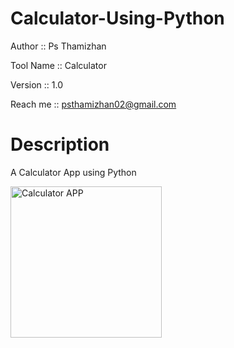 # Calculator-Using-Python

Author :: Ps Thamizhan

Tool Name :: Calculator

Version :: 1.0

Reach me :: psthamizhan02@gmail.com

# Description

A Calculator App using Python


<img width="242" alt="Calculator APP" src="https://github.com/psvel6672/Calculator-Using-Python/assets/140797046/ed8ea24c-b09b-448f-85c2-636a267d3b07">
